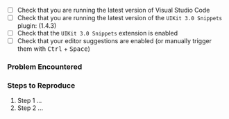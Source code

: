 <!-- IMPORTANT! -->
<!-- Everything between these tags are comments -->
<!-- They will help to guide you with creating a proper issue and receive a quicker resolution to your issue -->

<!-- BUG REPORT TEMPLATE -->
<!-- 
    Please double check the checklist below, and 
    place an 'x' inside each box that you've confirmed before submitting. 
    Do not put any spaces inside the box if you've put an 'x' inside it.
    If 
    e.g. [x] Check that you are running the latest version of Visual Studio Code

    At any time, click the Preview Tab to view a realtime preview of your issue.
-->

- [ ] Check that you are running the latest version of Visual Studio Code
- [ ] Check that you are running the latest version of the `UIKit 3.0 Snippets` plugin: (1.4.3)
- [ ] Check that the `UIKit 3.0 Snippets` extension is enabled
- [ ] Check that your editor suggestions are enabled (or manually trigger them with <kbd>Ctrl</kbd> + <kbd>Space</kbd>)

### Problem Encountered

<!--State your problem here-->

### Steps to Reproduce

1. Step 1 ...
2. Step 2 ...

